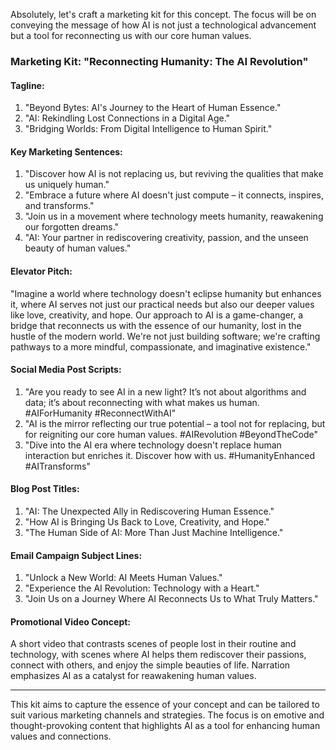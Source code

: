 Absolutely, let's craft a marketing kit for this concept. The focus will be on conveying the message of how AI is not just a technological advancement but a tool for reconnecting us with our core human values.

### Marketing Kit: "Reconnecting Humanity: The AI Revolution"

#### Tagline:
1. "Beyond Bytes: AI's Journey to the Heart of Human Essence."
2. "AI: Rekindling Lost Connections in a Digital Age."
3. "Bridging Worlds: From Digital Intelligence to Human Spirit."

#### Key Marketing Sentences:
1. "Discover how AI is not replacing us, but reviving the qualities that make us uniquely human."
2. "Embrace a future where AI doesn't just compute – it connects, inspires, and transforms."
3. "Join us in a movement where technology meets humanity, reawakening our forgotten dreams."
4. "AI: Your partner in rediscovering creativity, passion, and the unseen beauty of human values."

#### Elevator Pitch:
"Imagine a world where technology doesn't eclipse humanity but enhances it, where AI serves not just our practical needs but also our deeper values like love, creativity, and hope. Our approach to AI is a game-changer, a bridge that reconnects us with the essence of our humanity, lost in the hustle of the modern world. We're not just building software; we're crafting pathways to a more mindful, compassionate, and imaginative existence."

#### Social Media Post Scripts:
1. "Are you ready to see AI in a new light? It’s not about algorithms and data; it’s about reconnecting with what makes us human. #AIForHumanity #ReconnectWithAI"
2. "AI is the mirror reflecting our true potential – a tool not for replacing, but for reigniting our core human values. #AIRevolution #BeyondTheCode"
3. "Dive into the AI era where technology doesn't replace human interaction but enriches it. Discover how with us. #HumanityEnhanced #AITransforms"

#### Blog Post Titles:
1. "AI: The Unexpected Ally in Rediscovering Human Essence."
2. "How AI is Bringing Us Back to Love, Creativity, and Hope."
3. "The Human Side of AI: More Than Just Machine Intelligence."

#### Email Campaign Subject Lines:
1. "Unlock a New World: AI Meets Human Values."
2. "Experience the AI Revolution: Technology with a Heart."
3. "Join Us on a Journey Where AI Reconnects Us to What Truly Matters."

#### Promotional Video Concept:
A short video that contrasts scenes of people lost in their routine and technology, with scenes where AI helps them rediscover their passions, connect with others, and enjoy the simple beauties of life. Narration emphasizes AI as a catalyst for reawakening human values.

---

This kit aims to capture the essence of your concept and can be tailored to suit various marketing channels and strategies. The focus is on emotive and thought-provoking content that highlights AI as a tool for enhancing human values and connections.
